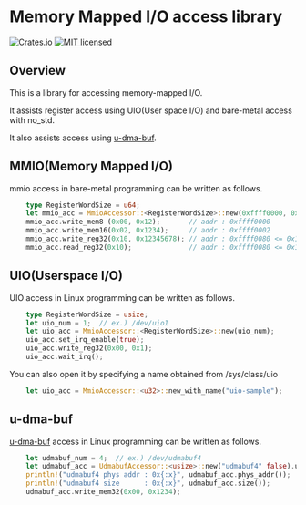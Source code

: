 # Memory Mapped I/O access library

[![Crates.io][crates-badge]][crates-url]
[![MIT licensed][license-badge]][license-url]

[crates-badge]: https://img.shields.io/crates/v/jelly-mem_access.svg
[crates-url]: https://crates.io/crates/jelly-mem_access
[license-badge]: https://img.shields.io/github/license/ryuz/jelly
[license-url]: https://github.com/ryuz/jelly/blob/master/license.txt


## Overview

This is a library for accessing memory-mapped I/O.

It assists register access using UIO(User space I/O) and bare-metal access with no_std.

It also assists access using [u-dma-buf](https://github.com/ikwzm/udmabuf/).


## MMIO(Memory Mapped I/O)

mmio access in bare-metal programming can be written as follows.

```rust
    type RegisterWordSize = u64;
    let mmio_acc = MmioAccessor::<RegisterWordSize>::new(0xffff0000, 0x10000);
    mmio_acc.write_mem8 (0x00, 0x12);       // addr : 0xffff0000
    mmio_acc.write_mem16(0x02, 0x1234);     // addr : 0xffff0002
    mmio_acc.write_reg32(0x10, 0x12345678); // addr : 0xffff0080 <= 0x10 * size_of<RegisterWordSize>()
    mmio_acc.read_reg32(0x10);              // addr : 0xffff0080 <= 0x10 * size_of<RegisterWordSize>()
```


## UIO(Userspace I/O)

UIO access in Linux programming can be written as follows.

```rust
    type RegisterWordSize = usize;
    let uio_num = 1;  // ex.) /dev/uio1
    let uio_acc = MmioAccessor::<RegisterWordSize>::new(uio_num);
    uio_acc.set_irq_enable(true);
    uio_acc.write_reg32(0x00, 0x1);
    uio_acc.wait_irq();
```

You can also open it by specifying a name obtained from /sys/class/uio

```rust
    let uio_acc = MmioAccessor::<u32>::new_with_name("uio-sample");
```

## u-dma-buf

[u-dma-buf](https://github.com/ikwzm/udmabuf/) access in Linux programming can be written as follows.

```rust
    let udmabuf_num = 4;  // ex.) /dev/udmabuf4
    let udmabuf_acc = UdmabufAccessor::<usize>::new("udmabuf4" false).unwrap();
    println!("udmabuf4 phys addr : 0x{:x}", udmabuf_acc.phys_addr());
    println!("udmabuf4 size      : 0x{:x}", udmabuf_acc.size());
    udmabuf_acc.write_mem32(0x00, 0x1234);
```
